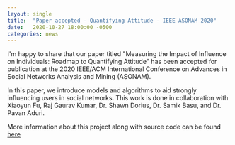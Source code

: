 ```yaml
---
layout: single
title:  "Paper accepted - Quantifying Attitude - IEEE ASONAM 2020"
date:   2020-10-27 18:00:00 -0500
categories: news
---
```

I'm happy to share that our paper titled "Measuring the Impact of Influence on Individuals: Roadmap to Quantifying Attitude" has been accepted for publication at the 2020 IEEE/ACM International Conference on Advances in Social Networks Analysis and Mining (ASONAM). 

In this paper, we introduce models and algorithms to aid strongly influencing users in social networks. This work is done in collaboration with Xiaoyun Fu, Raj Gaurav Kumar, Dr. Shawn Dorius, Dr. Samik Basu, and Dr. Pavan Aduri. 

More information about this project along with source code can be found <a href="https://github.com/madhavanrp/QuantifyingAttitude" target="_blank">here</a>